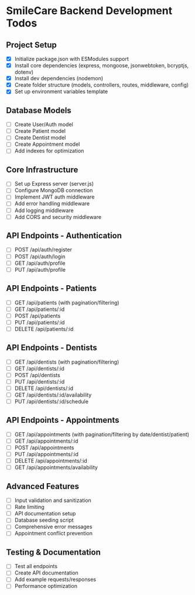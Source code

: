 # SmileCare Backend Development Todos

## Project Setup
- [x] Initialize package.json with ESModules support
- [x] Install core dependencies (express, mongoose, jsonwebtoken, bcryptjs, dotenv)
- [x] Install dev dependencies (nodemon)
- [x] Create folder structure (models, controllers, routes, middleware, config)
- [x] Set up environment variables template

## Database Models
- [ ] Create User/Auth model
- [ ] Create Patient model
- [ ] Create Dentist model
- [ ] Create Appointment model
- [ ] Add indexes for optimization

## Core Infrastructure
- [ ] Set up Express server (server.js)
- [ ] Configure MongoDB connection
- [ ] Implement JWT auth middleware
- [ ] Add error handling middleware
- [ ] Add logging middleware
- [ ] Add CORS and security middleware

## API Endpoints - Authentication
- [ ] POST /api/auth/register
- [ ] POST /api/auth/login
- [ ] GET /api/auth/profile
- [ ] PUT /api/auth/profile

## API Endpoints - Patients
- [ ] GET /api/patients (with pagination/filtering)
- [ ] GET /api/patients/:id
- [ ] POST /api/patients
- [ ] PUT /api/patients/:id
- [ ] DELETE /api/patients/:id

## API Endpoints - Dentists
- [ ] GET /api/dentists (with pagination/filtering)
- [ ] GET /api/dentists/:id
- [ ] POST /api/dentists
- [ ] PUT /api/dentists/:id
- [ ] DELETE /api/dentists/:id
- [ ] GET /api/dentists/:id/availability
- [ ] PUT /api/dentists/:id/schedule

## API Endpoints - Appointments
- [ ] GET /api/appointments (with pagination/filtering by date/dentist/patient)
- [ ] GET /api/appointments/:id
- [ ] POST /api/appointments
- [ ] PUT /api/appointments/:id
- [ ] DELETE /api/appointments/:id
- [ ] GET /api/appointments/availability

## Advanced Features
- [ ] Input validation and sanitization
- [ ] Rate limiting
- [ ] API documentation setup
- [ ] Database seeding script
- [ ] Comprehensive error messages
- [ ] Appointment conflict prevention

## Testing & Documentation
- [ ] Test all endpoints
- [ ] Create API documentation
- [ ] Add example requests/responses
- [ ] Performance optimization
